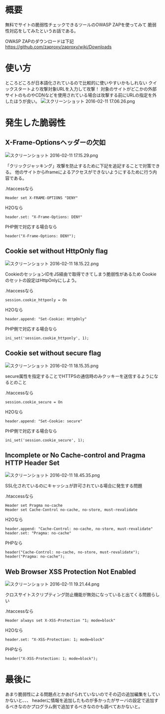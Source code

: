 # 概要
無料でサイトの脆弱性チェックできるツールのOWASP ZAPを使ってみて
脆弱性対応をしてみたというお話である。

OWASP ZAPのダウンロードは下記
https://github.com/zaproxy/zaproxy/wiki/Downloads

# 使い方
ところどころが日本語化されているので比較的に使いやすいかもしれない
クイックスタートより攻撃対象URLを入力して攻撃！
対象のサイトがどこかの外部サイトのものやCDNなどを使用されている場合は攻撃する前にURLの指定を外したほうが良い。
![スクリーンショット 2016-02-11 17.06.26.png](0-md.png)

# 発生した脆弱性

## X-Frame-Optionsヘッダーの欠如

![スクリーンショット 2016-02-11 17.15.29.png](1-md.png)

「クリックジャッキング」攻撃を防止するために下記を追記することで対策できる。
他のサイトからiframeによるアクセスができないようにするために行う内容である。

.htaccessなら

```
Header set X-FRAME-OPTIONS "DENY"
```

H2Oなら

```
header.set: "X-Frame-Options: DENY"
```

PHP側で対応する場合なら

```
header("X-Frame-Options: DENY");
```

## Cookie set without HttpOnly flag
![スクリーンショット 2016-02-11 18.15.22.png](2-md.png)

CookieのセッションIDをJS経由で取得できてしまう脆弱性があるため
Cookieのセットの設定はHttpOnlyにしよう。

.htaccessなら

```
session.cookie_httponly = On
```

H2Oなら

```
header.append: "Set-Cookie: HttpOnly"
```

PHP側で対応する場合なら

```
ini_set('session.cookie_httponly', 1);
```

## Cookie set without secure flag
![スクリーンショット 2016-02-11 18.15.35.png](3-md.png)

secure属性を指定することでHTTPSの通信時のみクッキーを送信するようになるとのこと

.htaccessなら

```
session.cookie_secure = On
```

H2Oなら

```
header.append: "Set-Cookie: secure"
```

PHP側で対応する場合なら

```
ini_set('session.cookie_secure', 1);
```

## Incomplete or No Cache-control and Pragma HTTP Header Set
![スクリーンショット 2016-02-11 18.45.35.png](4-md.png)


SSL化されているのにキャッシュが許可されている場合に発生する問題

.htaccessなら

```
Header set Pragma no-cache
Header set Cache-Control no-cache, no-store, must-revalidate
```

H2Oなら

```
header.append: "Cache-Control: no-cache, no-store, must-revalidate"
header.set: "Pragma: no-cache"
```

PHPなら

```
header("Cache-Control: no-cache, no-store, must-revalidate");
header("Pragma: no-cache");
```

## Web Browser XSS Protection Not Enabled

![スクリーンショット 2016-02-11 19.21.44.png](5-md.png)


クロスサイトスクリプティング防止機能が無効になっていると出てくる問題らしい

.htaccessなら

```
Header always set X-XSS-Protection "1; mode=block"
```

H2Oなら

```
header.set: "X-XSS-Protection: 1; mode=block"
```

PHPなら

```
header("X-XSS-Protection: 1; mode=block");
```

# 最後に
あまり脆弱性による問題点とかあげられていないのでその辺の追加編集をしていかないと、、、
headerに情報を追加したものが多かったがサーバの設定で追加するべきなのかプログラム側で追加するべきなのかも調べておかないと。
